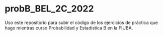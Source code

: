 # probB_BEL_2C_2022

Uso este repositorio para subir el código de los ejercicios de práctica que hago mientras curso Probabilidad y Estadística B en la FIUBA.
